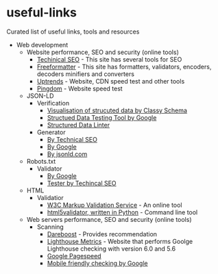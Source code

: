 # useful-links
Curated list of useful links, tools and resources

- Web development
  -  Website performance, SEO and security (online tools)
     - [Techinical SEO](https://technicalseo.com/tools) - This site has several tools for SEO
     - [Freeformatter](https://www.freeformatter.com/) - This site has formatters, validators, encoders, decoders minifiers and converters
     - [Uptrends](https://www.uptrends.com/tools) - Website, CDN speed test and other tools
     - [Pingdom](https://tools.pingdom.com) - Website speed test
  - JSON-LD
    - Verification
      - [Visualisation of strucuted data by Classy Schema](https://classyschema.org/Visualisation)
      - [Structued Data Testing Tool by Google](https://search.google.com/structured-data/testing-tool/)
      - [Structured Data Linter](http://linter.structured-data.org)
    - Generator
      - [By Technical SEO](https://technicalseo.com/tools/schema-markup-generator/)
      - [By Google](https://www.google.com/webmasters/markup-helper/)
      - [By jsonld.com](https://jsonld.com/json-ld-generator/)
  - Robots.txt
    - Validator
      - [By Google](https://www.google.com/webmasters/tools/robots-testing-tool)
      - [Tester by Techincal SEO](https://technicalseo.com/tools/robots-txt/)
  - HTML
    - Validatior
      - [W3C Markup Validation Service](https://validator.w3.org/) - An online tool
      - [html5validator, written in Python](https://github.com/svenkreiss/html5validator) - Command line tool
  - Web servers performance, SEO and security (online tools)
    - Scanning
      - [Dareboost](https://www.dareboost.com) - Provides recommendation
      - [Lighthouse Metrics](https://lighthouse-metrics.com) - Website that performs Goolge Lighthouse checking with version 6.0 and 5.6
      - [Google Pagespeed](https://developers.google.com/speed/pagespeed/insights/)
      - [Mobile friendly checking by Google](https://search.google.com/test/mobile-friendly)
